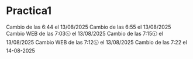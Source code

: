 # Practica1
Cambio de las 6:44 el 13/08/2025
Cambio de las 6:55 el 13/08/2025
Cambio WEB de las 7:03🕥 el 13/08/2025
Cambio de las 7:15🕥 el 13/08/2025
Cambio WEB de las 7:12🕥 el 13/08/2025
Cambio de las 7:22 el 14-08-2025
